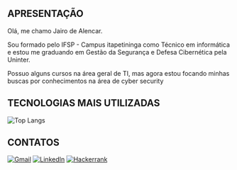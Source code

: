 ## APRESENTAÇÃO

Olá, me chamo Jairo de Alencar.

Sou formado pelo IFSP - Campus itapetininga como Técnico em informática e estou me graduando em Gestão da Segurança e Defesa Cibernética pela Uninter.

Possuo alguns cursos na área geral de TI, mas agora estou focando minhas buscas por conhecimentos na área de cyber security

## TECNOLOGIAS MAIS UTILIZADAS
![Top Langs](https://github-readme-stats-git-masterrstaa-rickstaa.vercel.app/api/top-langs/?username=JairoAlencar&layout=compact&bg_color=000&border_color=30A3DC&title_color=E94D5F&text_color=FFF)

## CONTATOS
[![Gmail](https://img.shields.io/badge/Gmail-000000?style=for-the-badge&logo=gmail&logoColor=red)](mailto:jairoalencar02@gmail.com)
[![LinkedIn](https://img.shields.io/badge/LinkedIn-000000?style=for-the-badge&logo=linkedin&logoColor=0077B5)](https://www.linkedin.com/in/jairo-alencar/)
[![Hackerrank](https://img.shields.io/badge/-Hackerrank-000000?style=for-the-badge&logo=HackerRank&logoColor=2EC866)](https://hackerrank.com/profile/@jairoalencar)

